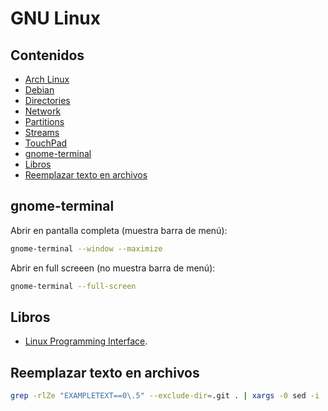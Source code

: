 # GNU Linux

## Contenidos

- [Arch Linux](arch-linux/arch-linux.html)
- [Debian](debian.html)
- [Directories](directories.html)
- [Network](network.html)
- [Partitions](partitions.html)
- [Streams](streams.html)
- [TouchPad](touchpad.html)
- [gnome-terminal](#gnome-terminal)
- [Libros](#libros)
- [Reemplazar texto en archivos](#reemplazar-texto-en-archivos)

## gnome-terminal

Abrir en pantalla completa (muestra barra de menú):

```bash
gnome-terminal --window --maximize
```

Abrir en full screeen (no muestra barra de menú):

```bash
gnome-terminal --full-screen
```

## Libros

- [Linux Programming Interface](https://nostarch.com/tlpi#content).

## Reemplazar texto en archivos

```bash
grep -rlZe "EXAMPLETEXT==0\.5" --exclude-dir=.git . | xargs -0 sed -i 's/EXAMPLETEXT==0.5/EXAMPLETEXT==0.6/g'
```
